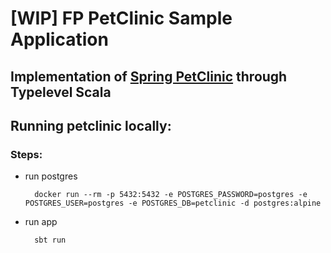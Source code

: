 # [WIP] FP PetClinic Sample Application

## Implementation of [Spring PetClinic](https://github.com/spring-projects/spring-petclinic) through Typelevel Scala

## Running petclinic locally:

### Steps:

* run postgres

        docker run --rm -p 5432:5432 -e POSTGRES_PASSWORD=postgres -e POSTGRES_USER=postgres -e POSTGRES_DB=petclinic -d postgres:alpine

* run app

        sbt run